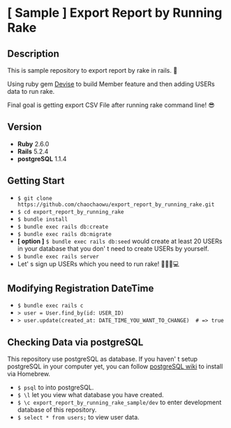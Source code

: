 # **[ Sample ]** Export Report by Running Rake

## Description
This is sample repository to export report by rake in rails. 🙌

Using ruby gem [Devise](https://github.com/plataformatec/devise) to build Member feature and then adding USERs data to run rake.

Final goal is getting export CSV File after running rake command line! 😎

## Version
- **Ruby** 2.6.0
- **Rails** 5.2.4
- **postgreSQL** 1.1.4

## Getting Start
- `$ git clone https://github.com/chaochaowu/export_report_by_running_rake.git`
- `$ cd export_report_by_running_rake`
- `$ bundle install`
- `$ bundle exec rails db:create`
- `$ bundle exec rails db:migrate`
- **[ option ]** `$ bundle exec rails db:seed` would create at least 20 USERs in your database that you don' t need to create USERs by yourself.
- `$ bundle exec rails server`
- Let' s sign up USERs which you need to run rake! 👭👫👬💻

## Modifying Registration DateTime
- `$ bundle exec rails c`
- `> user = User.find_by(id: USER_ID)`
- `> user.update(created_at: DATE_TIME_YOU_WANT_TO_CHANGE)  # => true`

## Checking Data via postgreSQL
This repository use postgreSQL as database. If you haven' t setup postgreSQL in your computer yet, you can follow [postgreSQL wiki](https://wiki.postgresql.org/wiki/Homebrew) to install via Homebrew.

- `$ psql` to into postgreSQL.
- `$ \l` let you view what database you have created.
- `$ \c export_report_by_running_rake_sample/dev` to enter development database of this repository.
- `$ select * from users;` to view user data.
